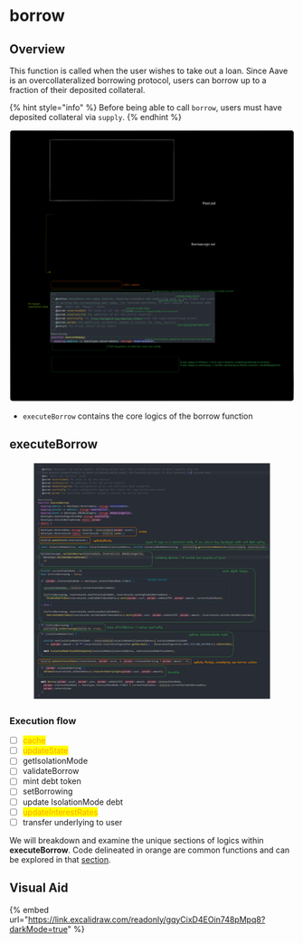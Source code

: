 # borrow

## Overview

This function is called when the user wishes to take out a loan. Since Aave is an overcollateralized borrowing protocol, users can borrow up to a fraction of their deposited collateral.

{% hint style="info" %}
Before being able to call `borrow`, users must have deposited collateral via `supply`.
{% endhint %}

<img src="../../.gitbook/assets/file.excalidraw (19).svg" alt="" class="gitbook-drawing">

* `executeBorrow` contains the core logics of the borrow function

## executeBorrow

<figure><img src="../../.gitbook/assets/image (300).png" alt=""><figcaption></figcaption></figure>

### Execution flow

* [ ] <mark style="color:orange;">cache</mark>
* [ ] <mark style="color:orange;">updateState</mark>
* [ ] getIsolationMode
* [ ] validateBorrow
* [ ] mint debt token
* [ ] setBorrowing&#x20;
* [ ] update IsolationMode debt
* [ ] <mark style="color:orange;">updateInterestRates</mark>
* [ ] transfer underlying to user

We will breakdown and examine the unique sections of logics within **executeBorrow**. Code delineated in orange are common functions and can be explored in that [section](../common-functions/).

## Visual Aid

{% embed url="https://link.excalidraw.com/readonly/gqyCixD4EOin748pMpq8?darkMode=true" %}
